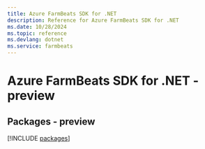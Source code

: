 ```yaml
---
title: Azure FarmBeats SDK for .NET
description: Reference for Azure FarmBeats SDK for .NET
ms.date: 10/28/2024
ms.topic: reference
ms.devlang: dotnet
ms.service: farmbeats
---
```

# Azure FarmBeats SDK for .NET - preview
## Packages - preview
[!INCLUDE [packages](farmbeats-index.md)]